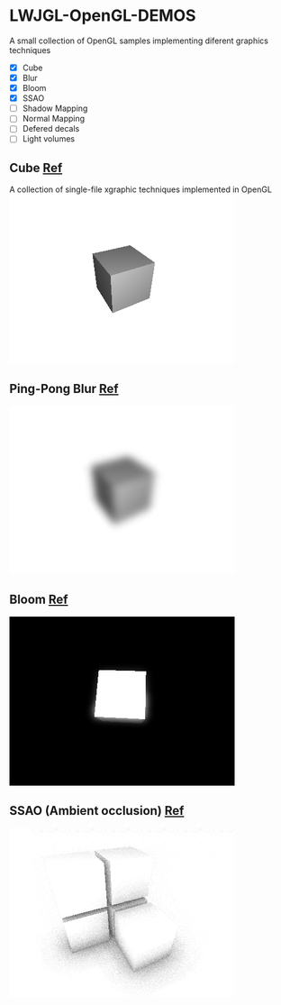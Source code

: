 # LWJGL-OpenGL-DEMOS
A small collection of OpenGL samples implementing diferent graphics techniques

- [x] Cube
- [x] Blur
- [x] Bloom
- [x] SSAO
- [ ] Shadow Mapping
- [ ] Normal Mapping
- [ ] Defered decals
- [ ] Light volumes

## Cube [Ref](https://github.com/germangb/LWJGL-OpenGL-DEMOS/blob/master/src/effects/Cube.java)
A collection of single-file xgraphic techniques implemented in OpenGL
![alt text](https://raw.githubusercontent.com/germangb/LWJGL-OpenGL-DEMOS/master/src/effects/Cube_screenshot.png)

## Ping-Pong Blur [Ref](https://github.com/germangb/LWJGL-OpenGL-DEMOS/blob/master/src/effects/Blur.java)
![alt text](https://raw.githubusercontent.com/germangb/LWJGL-OpenGL-DEMOS/master/src/effects/Blur_screenshot.png)

## Bloom [Ref](https://github.com/germangb/LWJGL-OpenGL-DEMOS/blob/master/src/effects/Bloom.java)
![alt text](https://raw.githubusercontent.com/germangb/LWJGL-OpenGL-DEMOS/master/src/effects/Bloom_screenshot.png)

## SSAO (Ambient occlusion) [Ref](https://github.com/germangb/LWJGL-OpenGL-DEMOS/blob/master/src/effects/Bloom.java)
![alt text](https://raw.githubusercontent.com/germangb/LWJGL-OpenGL-DEMOS/master/src/effects/SSAO_screenshot.png)
